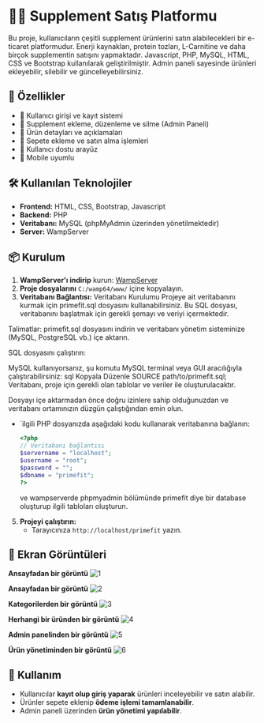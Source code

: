 # 🏋️‍♂️ Supplement Satış Platformu

Bu proje, kullanıcıların çeşitli supplement ürünlerini satın alabilecekleri bir e-ticaret platformudur. Enerji kaynakları, protein tozları, L-Carnitine ve daha birçok supplementin satışını yapmaktadır. Javascript, PHP, MySQL, HTML, CSS ve Bootstrap kullanılarak geliştirilmiştir. Admin paneli sayesinde ürünleri ekleyebilir, silebilir ve güncelleyebilirsiniz.

## 🚀 Özellikler
- 🔹 Kullanıcı girişi ve kayıt sistemi
- 🔹 Supplement ekleme, düzenleme ve silme (Admin Paneli)
- 🔹 Ürün detayları ve açıklamaları
- 🔹 Sepete ekleme ve satın alma işlemleri
- 🔹 Kullanıcı dostu arayüz
- 🔹 Mobile uyumlu

## 🛠️ Kullanılan Teknolojiler
- **Frontend:** HTML, CSS, Bootstrap, Javascript
- **Backend:** PHP
- **Veritabanı:** MySQL (phpMyAdmin üzerinden yönetilmektedir)
- **Server:** WampServer

## 📦 Kurulum
1. **WampServer'ı indirip** kurun: [WampServer](https://www.wampserver.com/)
2. **Proje dosyalarını** `C:/wamp64/www/` içine kopyalayın.
3. **Veritabanı Bağlantısı:**
Veritabanı Kurulumu
Projeye ait veritabanını kurmak için primefit.sql dosyasını kullanabilirsiniz. Bu SQL dosyası, veritabanını başlatmak için gerekli şemayı ve veriyi içermektedir.

Talimatlar:
primefit.sql dosyasını indirin ve veritabanı yönetim sisteminize (MySQL, PostgreSQL vb.) içe aktarın.

SQL dosyasını çalıştırın:

MySQL kullanıyorsanız, şu komutu MySQL terminal veya GUI aracılığıyla çalıştırabilirsiniz:
sql
Kopyala
Düzenle
SOURCE path/to/primefit.sql;
Veritabanı, proje için gerekli olan tablolar ve veriler ile oluşturulacaktır.

Dosyayı içe aktarmadan önce doğru izinlere sahip olduğunuzdan ve veritabanı ortamınızın düzgün çalıştığından emin olun.

   - `ilgili PHP dosyanızda aşağıdaki kodu kullanarak veritabanına bağlanın:
     ```php
     <?php
     // Veritabanı bağlantısı
     $servername = "localhost";
     $username = "root";
     $password = "";
     $dbname = "primefit";
     ?>
     ```
     ve wampserverde phpmyadmin bölümünde primefit diye bir database oluşturup ilgili tabloları oluşturun.
5. **Projeyi çalıştırın:**
   - Tarayıcınıza `http://localhost/primefit` yazın.

## 📸 Ekran Görüntüleri

**Ansayfadan bir görüntü**
![1](https://github.com/user-attachments/assets/5582cb2a-b361-4225-bbd3-09f7151c05d9)

**Ansayfadan bir görüntü**
![2](https://github.com/user-attachments/assets/467d3332-35d0-49d1-904e-7fbbc8be0ecb)

**Kategorilerden bir görüntü**
![3](https://github.com/user-attachments/assets/d40b4311-b07d-4b0f-9aca-b76dd976814d)

**Herhangi bir üründen bir görüntü**
![4](https://github.com/user-attachments/assets/51b805c9-16c7-42af-a21b-87e08b5539bc)

**Admin panelinden bir görüntü**
![5](https://github.com/user-attachments/assets/f54aa316-8b8f-49e8-9e58-e2129c160d4b)

**Ürün yönetiminden bir görüntü**
![6](https://github.com/user-attachments/assets/3f9587ad-0180-442d-9a35-e0685501f162)


## 🛒 Kullanım
- Kullanıcılar **kayıt olup giriş yaparak** ürünleri inceleyebilir ve satın alabilir.
- Ürünler sepete eklenip **ödeme işlemi tamamlanabilir**.
- Admin paneli üzerinden **ürün yönetimi yapılabilir**.

